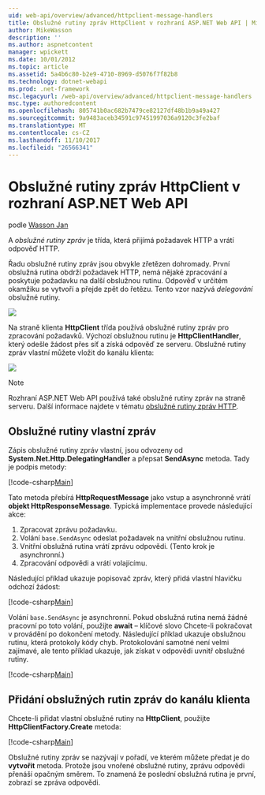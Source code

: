 ```yaml
---
uid: web-api/overview/advanced/httpclient-message-handlers
title: Obslužné rutiny zpráv HttpClient v rozhraní ASP.NET Web API | Microsoft Docs
author: MikeWasson
description: ''
ms.author: aspnetcontent
manager: wpickett
ms.date: 10/01/2012
ms.topic: article
ms.assetid: 5a4b6c80-b2e9-4710-8969-d5076f7f82b8
ms.technology: dotnet-webapi
ms.prod: .net-framework
msc.legacyurl: /web-api/overview/advanced/httpclient-message-handlers
msc.type: authoredcontent
ms.openlocfilehash: 805741b0ac682b7479ce82127df48b1b9a49a427
ms.sourcegitcommit: 9a9483aceb34591c97451997036a9120c3fe2baf
ms.translationtype: MT
ms.contentlocale: cs-CZ
ms.lasthandoff: 11/10/2017
ms.locfileid: "26566341"
---
```

<a name="httpclient-message-handlers-in-aspnet-web-api"></a>Obslužné rutiny zpráv HttpClient v rozhraní ASP.NET Web API
====================
podle [Wasson Jan](https://github.com/MikeWasson)

A *obslužné rutiny zpráv* je třída, která přijímá požadavek HTTP a vrátí odpověď HTTP.

Řadu obslužné rutiny zpráv jsou obvykle zřetězen dohromady. První obslužná rutina obdrží požadavek HTTP, nemá nějaké zpracování a poskytuje požadavku na další obslužnou rutinu. Odpověď v určitém okamžiku se vytvoří a přejde zpět do řetězu. Tento vzor nazývá *delegování* obslužné rutiny.

![](httpclient-message-handlers/_static/image1.png)

Na straně klienta **HttpClient** třída používá obslužné rutiny zpráv pro zpracování požadavků. Výchozí obslužnou rutinu je **HttpClientHandler**, který odešle žádost přes síť a získá odpověď ze serveru. Obslužné rutiny zpráv vlastní můžete vložit do kanálu klienta:

![](httpclient-message-handlers/_static/image2.png)

> [!NOTE]
> Rozhraní ASP.NET Web API používá také obslužné rutiny zpráv na straně serveru. Další informace najdete v tématu [obslužné rutiny zpráv HTTP](http-message-handlers.md).


## <a name="custom-message-handlers"></a>Obslužné rutiny vlastní zpráv

Zápis obslužné rutiny zpráv vlastní, jsou odvozeny od **System.Net.Http.DelegatingHandler** a přepsat **SendAsync** metoda. Tady je podpis metody:

[!code-csharp[Main](httpclient-message-handlers/samples/sample1.cs)]

Tato metoda přebírá **HttpRequestMessage** jako vstup a asynchronně vrátí **objekt HttpResponseMessage**. Typická implementace provede následující akce:

1. Zpracovat zprávu požadavku.
2. Volání `base.SendAsync` odeslat požadavek na vnitřní obslužnou rutinu.
3. Vnitřní obslužná rutina vrátí zprávu odpovědi. (Tento krok je asynchronní.)
4. Zpracování odpovědi a vrátí volajícímu.

Následující příklad ukazuje popisovač zpráv, který přidá vlastní hlavičku odchozí žádost:

[!code-csharp[Main](httpclient-message-handlers/samples/sample2.cs)]

Volání `base.SendAsync` je asynchronní. Pokud obslužná rutina nemá žádné pracovní po toto volání, použijte **await** – klíčové slovo Chcete-li pokračovat v provádění po dokončení metody. Následující příklad ukazuje obslužnou rutinu, která protokoly kódy chyb. Protokolování samotné není velmi zajímavé, ale tento příklad ukazuje, jak získat v odpovědi uvnitř obslužné rutiny.

[!code-csharp[Main](httpclient-message-handlers/samples/sample3.cs?highlight=10,13)]

## <a name="adding-message-handlers-to-the-client-pipeline"></a>Přidání obslužných rutin zpráv do kanálu klienta

Chcete-li přidat vlastní obslužné rutiny na **HttpClient**, použijte **HttpClientFactory.Create** metoda:

[!code-csharp[Main](httpclient-message-handlers/samples/sample4.cs)]

Obslužné rutiny zpráv se nazývají v pořadí, ve kterém můžete předat je do **vytvořit** metoda. Protože jsou vnořené obslužné rutiny, zprávu odpovědi přenáší opačným směrem. To znamená že poslední obslužná rutina je první, zobrazí se zpráva odpovědi.
